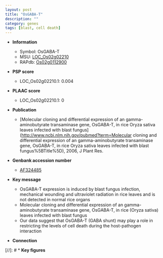 ```yaml
---
layout: post
title: "OsGABA-T"
description: ""
category: genes
tags: [blast, cell death]
---
```


* **Information**  
    + Symbol: OsGABA-T  
    + MSU: [LOC_Os02g02210](http://rice.plantbiology.msu.edu/cgi-bin/ORF_infopage.cgi?orf=LOC_Os02g02210)  
    + RAPdb: [Os02g0112900](http://rapdb.dna.affrc.go.jp/viewer/gbrowse_details/irgsp1?name=Os02g0112900)  

* **PSP score**  
    + LOC_Os02g02210.1: 0.004 

* **PLAAC score**  
    + LOC_Os02g02210.1: 0 

* **Publication**  
    + [Molecular cloning and differential expression of an gamma-aminobutyrate transaminase gene, OsGABA-T, in rice Oryza sativa leaves infected with blast fungus](http://www.ncbi.nlm.nih.gov/pubmed?term=Molecular cloning and differential expression of an gamma-aminobutyrate transaminase gene, OsGABA-T, in rice Oryza sativa leaves infected with blast fungus%5BTitle%5D), 2006, J Plant Res.

* **Genbank accession number**  
    + [AF324485](http://www.ncbi.nlm.nih.gov/nuccore/AF324485)

* **Key message**  
    + OsGABA-T expression is induced by blast fungus infection, mechanical wounding and ultraviolet radiation in rice leaves and is not detected in normal rice organs
    + Molecular cloning and differential expression of an gamma-aminobutyrate transaminase gene, OsGABA-T, in rice (Oryza sativa) leaves infected with blast fungus
    + Our data suggest that OsGABA-T (GABA shunt) may play a role in restricting the levels of cell death during the host-pathogen interaction

* **Connection**  

[//]: # * **Key figures**  


